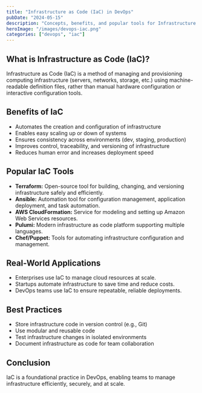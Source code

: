 ```yaml
---
title: "Infrastructure as Code (IaC) in DevOps"
pubDate: "2024-05-15"
description: "Concepts, benefits, and popular tools for Infrastructure as Code in DevOps."
heroImage: "/images/devops-iac.png"
categories: ["devops", "iac"]
---
```


## What is Infrastructure as Code (IaC)?

Infrastructure as Code (IaC) is a method of managing and provisioning computing infrastructure (servers, networks, storage, etc.) using machine-readable definition files, rather than manual hardware configuration or interactive configuration tools.

## Benefits of IaC
- Automates the creation and configuration of infrastructure
- Enables easy scaling up or down of systems
- Ensures consistency across environments (dev, staging, production)
- Improves control, traceability, and versioning of infrastructure
- Reduces human error and increases deployment speed

## Popular IaC Tools
- **Terraform:** Open-source tool for building, changing, and versioning infrastructure safely and efficiently.
- **Ansible:** Automation tool for configuration management, application deployment, and task automation.
- **AWS CloudFormation:** Service for modeling and setting up Amazon Web Services resources.
- **Pulumi:** Modern infrastructure as code platform supporting multiple languages.
- **Chef/Puppet:** Tools for automating infrastructure configuration and management.

## Real-World Applications
- Enterprises use IaC to manage cloud resources at scale.
- Startups automate infrastructure to save time and reduce costs.
- DevOps teams use IaC to ensure repeatable, reliable deployments.

## Best Practices
- Store infrastructure code in version control (e.g., Git)
- Use modular and reusable code
- Test infrastructure changes in isolated environments
- Document infrastructure as code for team collaboration

## Conclusion
IaC is a foundational practice in DevOps, enabling teams to manage infrastructure efficiently, securely, and at scale.

